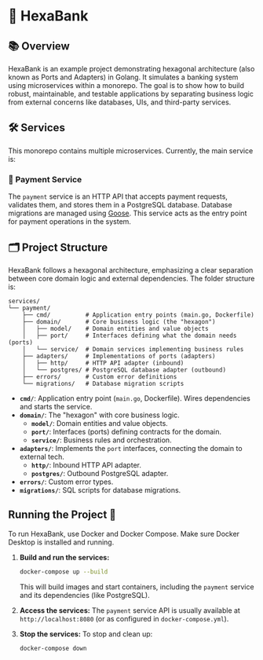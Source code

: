 # 🏦 HexaBank

## 📚 Overview

HexaBank is an example project demonstrating hexagonal architecture (also known as Ports and Adapters) in Golang. It simulates a banking system using microservices within a monorepo. The goal is to show how to build robust, maintainable, and testable applications by separating business logic from external concerns like databases, UIs, and third-party services.

## 🛠️ Services

This monorepo contains multiple microservices. Currently, the main service is:

### 💸 Payment Service

The `payment` service is an HTTP API that accepts payment requests, validates them, and stores them in a PostgreSQL database. Database migrations are managed using [Goose](https://github.com/pressly/goose). This service acts as the entry point for payment operations in the system.

## 🗂️ Project Structure

HexaBank follows a hexagonal architecture, emphasizing a clear separation between core domain logic and external dependencies. The folder structure is:

```
services/
└── payment/
    ├── cmd/          # Application entry points (main.go, Dockerfile)
    ├── domain/       # Core business logic (the "hexagon")
    │   ├── model/    # Domain entities and value objects
    │   ├── port/     # Interfaces defining what the domain needs (ports)
    │   └── service/  # Domain services implementing business rules
    ├── adapters/     # Implementations of ports (adapters)
    │   ├── http/     # HTTP API adapter (inbound)
    │   └── postgres/ # PostgreSQL database adapter (outbound)
    ├── errors/       # Custom error definitions
    └── migrations/   # Database migration scripts
```

- **`cmd/`**: Application entry point (`main.go`, Dockerfile). Wires dependencies and starts the service.
- **`domain/`**: The "hexagon" with core business logic.
  - **`model/`**: Domain entities and value objects.
  - **`port/`**: Interfaces (ports) defining contracts for the domain.
  - **`service/`**: Business rules and orchestration.
- **`adapters/`**: Implements the `port` interfaces, connecting the domain to external tech.
  - **`http/`**: Inbound HTTP API adapter.
  - **`postgres/`**: Outbound PostgreSQL adapter.
- **`errors/`**: Custom error types.
- **`migrations/`**: SQL scripts for database migrations.

## Running the Project 🚀

To run HexaBank, use Docker and Docker Compose. Make sure Docker Desktop is installed and running.

1. **Build and run the services:**

   ```bash
   docker-compose up --build
   ```

   This will build images and start containers, including the `payment` service and its dependencies (like PostgreSQL).

2. **Access the services:**
   The `payment` service API is usually available at `http://localhost:8080` (or as configured in `docker-compose.yml`).

3. **Stop the services:**
   To stop and clean up:
   ```bash
   docker-compose down
   ```
